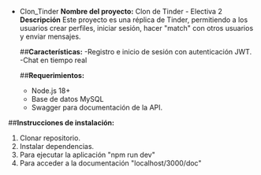 * Clon_Tinder
**Nombre del proyecto:** Clon de Tinder - Electiva 2
**Descripción**
Este proyecto es una réplica de Tinder, permitiendo a los usuarios crear perfiles, iniciar sesión, hacer "match" con otros usuarios y enviar mensajes.
  
  ##**Características:**
  -Registro e inicio de sesión con autenticación JWT.
  -Chat en tiempo real

  ##**Requerimientos:**
  - Node.js 18+
  - Base de datos MySQL
  - Swagger para documentación de la API.
 
##**Instrucciones de instalación:**
1. Clonar repositorio.
2. Instalar dependencias.
3. Para ejecutar la aplicación "npm run dev"
4. Para acceder a la documentación "localhost/3000/doc"
